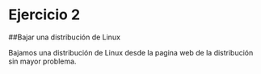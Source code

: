 # Ejercicio 2
##Bajar una distribución de Linux

Bajamos una distribución de Linux desde la pagina web de la distribución sin mayor problema. 